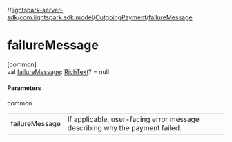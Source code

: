 //[lightspark-server-sdk](../../../index.md)/[com.lightspark.sdk.model](../index.md)/[OutgoingPayment](index.md)/[failureMessage](failure-message.md)

# failureMessage

[common]\
val [failureMessage](failure-message.md): [RichText](../-rich-text/index.md)? = null

#### Parameters

common

| | |
|---|---|
| failureMessage | If applicable, user-facing error message describing why the payment failed. |
